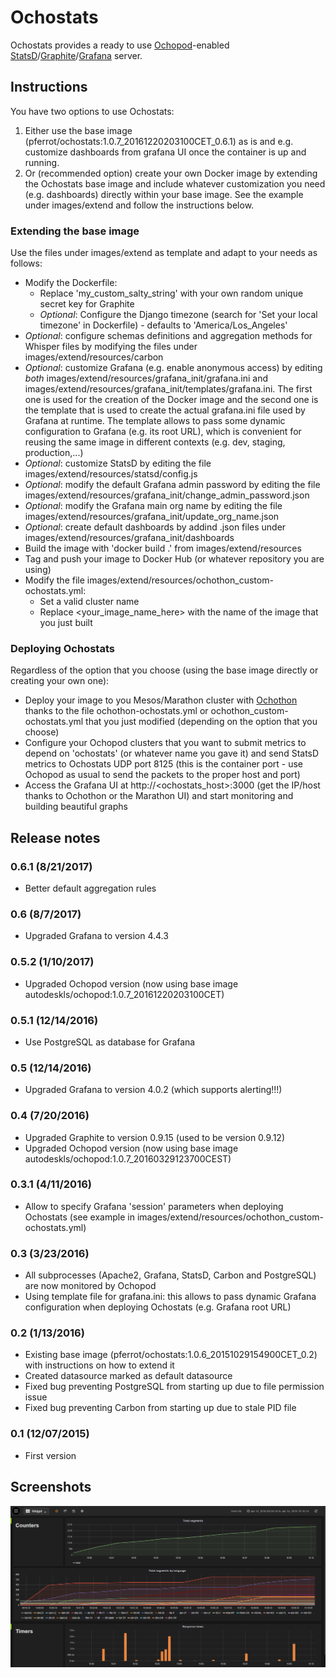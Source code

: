 # Ochostats

Ochostats provides a ready to use <a href="https://github.com/autodesk-cloud/ochopod" target="_blank">Ochopod</a>-enabled <a href="https://github.com/etsy/statsd" target="_blank">StatsD</a>/<a href="http://graphite.readthedocs.org" target="_blank">Graphite</a>/<a href="http://grafana.org" target="_blank">Grafana</a> server.

## Instructions

You have two options to use Ochostats:
<ol>
<li>Either use the base image (pferrot/ochostats:1.0.7_20161220203100CET_0.6.1) as is and e.g. customize dashboards from grafana UI once the container is up and running.</li>
<li>Or (recommended option) create your own Docker image by extending the Ochostats base image and include whatever customization you need (e.g. dashboards) directly within your base image. See the example under images/extend and follow the instructions below.</li>
</ol>

### Extending the base image

Use the files under images/extend as template and adapt to your needs as follows:
- Modify the Dockerfile:
  - Replace 'my_custom_salty_string' with your own random unique secret key for Graphite
  - *Optional*: Configure the Django timezone (search for 'Set your local timezone' in Dockerfile) - defaults to 'America/Los_Angeles'
- *Optional*: configure schemas definitions and aggregation methods for Whisper files by modifying the files under images/extend/resources/carbon
- *Optional*: customize Grafana (e.g. enable anonymous access) by editing *both* images/extend/resources/grafana_init/grafana.ini and 
  images/extend/resources/grafana_init/templates/grafana.ini. The first one is used for the creation of the Docker image and the second one 
  is the template that is used to create the actual grafana.ini file used by Grafana at runtime. The template allows to pass some dynamic configuration to Grafana (e.g. its root URL),
  which is convenient for reusing the same image in different contexts (e.g. dev, staging, production,...)
- *Optional*: customize StatsD by editing the file images/extend/resources/statsd/config.js
- *Optional*: modify the default Grafana admin password by editing the file images/extend/resources/grafana_init/change_admin_password.json
- *Optional*: modify the Grafana main org name by editing the file images/extend/resources/grafana_init/update_org_name.json
- *Optional*: create default dashboards by addind .json files under images/extend/resources/grafana_init/dashboards
- Build the image with 'docker build .' from images/extend/resources
- Tag and push your image to Docker Hub (or whatever repository you are using)
- Modify the file images/extend/resources/ochothon_custom-ochostats.yml:
  - Set a valid cluster name
  - Replace &lt;your_image_name_here&gt; with the name of the image that you just built

### Deploying Ochostats

Regardless of the option that you choose (using the base image directly or creating your own one):
- Deploy your image to you Mesos/Marathon cluster with <a href="https://github.com/autodesk-cloud/ochothon" target="_blank">Ochothon</a> thanks to the file ochothon-ochostats.yml or ochothon_custom-ochostats.yml that you just modified (depending on the option that you choose)
- Configure your Ochopod clusters that you want to submit metrics to depend on 'ochostats' (or whatever name you gave it) and send StatsD metrics to Ochostats UDP port 8125 (this is the container port - use Ochopod as usual to send the packets to the proper host and port)
- Access the Grafana UI at http://&lt;ochostats_host&gt;:3000 (get the IP/host thanks to Ochothon or the Marathon UI) and start monitoring and building beautiful graphs
  
## Release notes

### 0.6.1 (8/21/2017)
- Better default aggregation rules

### 0.6 (8/7/2017)
- Upgraded Grafana to version 4.4.3

### 0.5.2 (1/10/2017)
- Upgraded Ochopod version (now using base image autodeskls/ochopod:1.0.7_20161220203100CET) 

### 0.5.1 (12/14/2016)
- Use PostgreSQL as database for Grafana

### 0.5 (12/14/2016)
- Upgraded Grafana to version 4.0.2 (which supports alerting!!!)

### 0.4 (7/20/2016)
- Upgraded Graphite to version 0.9.15 (used to be version 0.9.12)
- Upgraded Ochopod version (now using base image autodeskls/ochopod:1.0.7_20160329123700CEST) 

### 0.3.1 (4/11/2016)
- Allow to specify Grafana 'session' parameters when deploying Ochostats (see example in images/extend/resources/ochothon_custom-ochostats.yml)

### 0.3 (3/23/2016)
- All subprocesses (Apache2, Grafana, StatsD, Carbon and PostgreSQL) are now monitored by Ochopod
- Using template file for grafana.ini: this allows to pass dynamic Grafana configuration when deploying Ochostats (e.g. Grafana root URL)

### 0.2 (1/13/2016)
- Existing base image (pferrot/ochostats:1.0.6_20151029154900CET_0.2) with instructions on how to extend it
- Created datasource marked as default datasource
- Fixed bug preventing PostgreSQL from starting up due to file permission issue
- Fixed bug preventing Carbon from starting up due to stale PID file

### 0.1 (12/07/2015)
- First version

## Screenshots 
![Grafana](grafana.png)